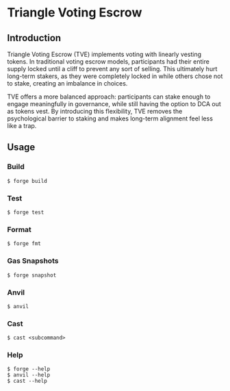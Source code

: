 # Triangle Voting Escrow

## Introduction

Triangle Voting Escrow (TVE) implements voting with linearly vesting tokens. In traditional voting escrow models, participants had their entire supply locked until a cliff to prevent any sort of selling. This ultimately hurt long-term stakers, as they were completely locked in while others chose not to stake, creating an imbalance in choices.

TVE offers a more balanced approach: participants can stake enough to engage meaningfully in governance, while still having the option to DCA out as tokens vest. By introducing this flexibility, TVE removes the psychological barrier to staking and makes long-term alignment feel less like a trap.

## Usage

### Build

```shell
$ forge build
```

### Test

```shell
$ forge test
```

### Format

```shell
$ forge fmt
```

### Gas Snapshots

```shell
$ forge snapshot
```

### Anvil

```shell
$ anvil
```

### Cast

```shell
$ cast <subcommand>
```

### Help

```shell
$ forge --help
$ anvil --help
$ cast --help
```
